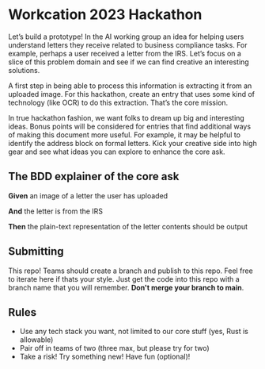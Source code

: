 # Workcation 2023 Hackathon

Let’s build a prototype! In the AI working group an idea for helping users understand letters they receive related to business compliance tasks. For example, perhaps a user received a letter from the IRS. Let’s focus on a slice of this problem domain and see if we can find creative an interesting solutions.

A first step in being able to process this information is extracting it from an uploaded image. For this hackathon, create an entry that uses some kind of technology (like OCR) to do this extraction. That’s the core mission.

In true hackathon fashion, we want folks to dream up big and interesting ideas. Bonus points will be considered for entries that find additional ways of making this document more useful. For example, it may be helpful to identify the address block on formal letters. Kick your creative side into high gear and see what ideas you can explore to enhance the core ask.

## The BDD explainer of the core ask

**Given** an image of a letter the user has uploaded

**And** the letter is from the IRS

**Then** the plain-text representation of the letter contents should be output

## Submitting

This repo! Teams should create a branch and publish to this repo. Feel free to iterate here if thats your style. Just get the code into this repo with a branch name that you will remember. **Don't merge your branch to main**.

## Rules

- Use any tech stack you want, not limited to our core stuff (yes, Rust is allowable)
- Pair off in teams of two (three max, but please try for two)
- Take a risk! Try something new! Have fun (optional)!
